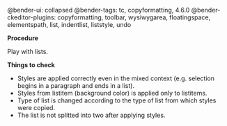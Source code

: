 @bender-ui: collapsed
@bender-tags: tc, copyformatting, 4.6.0
@bender-ckeditor-plugins: copyformatting, toolbar, wysiwygarea, floatingspace, elementspath, list, indentlist, liststyle, undo

**Procedure**

Play with lists.

**Things to check**

* Styles are applied correctly even in the mixed context (e.g. selection begins in a paragraph and ends in a list).
* Styles from listitem (background color) is applied only to listitems.
* Type of list is changed according to the type of list from which styles were copied.
* The list is not splitted into two after applying styles.
